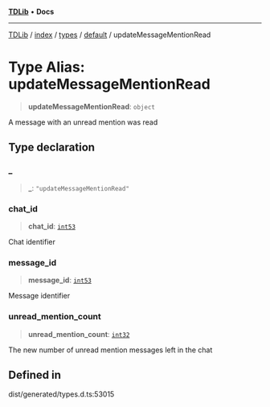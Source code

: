 [**TDLib**](../../../../../../README.md) • **Docs**

***

[TDLib](../../../../../../modules.md) / [index](../../../../../README.md) / [types](../../../README.md) / [default](../README.md) / updateMessageMentionRead

# Type Alias: updateMessageMentionRead

> **updateMessageMentionRead**: `object`

A message with an unread mention was read

## Type declaration

### \_

> **\_**: `"updateMessageMentionRead"`

### chat\_id

> **chat\_id**: [`int53`](int53-1.md)

Chat identifier

### message\_id

> **message\_id**: [`int53`](int53-1.md)

Message identifier

### unread\_mention\_count

> **unread\_mention\_count**: [`int32`](int32-1.md)

The new number of unread mention messages left in the chat

## Defined in

dist/generated/types.d.ts:53015
